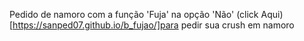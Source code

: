 Pedido de namoro  com a função 'Fuja' na opção 'Não'
(click Aqui)[https://sanped07.github.io/b_fujao/]para pedir sua crush em namoro
